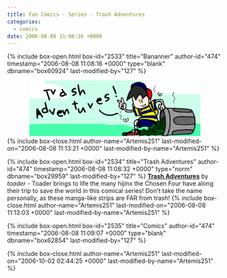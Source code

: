 ```yaml
---
title: Fan Comics - Series - Trash Adventures
categories:
  - comics
date: 2006-08-08 11:08:16 +0000
---
```

{% include box-open.html box-id="2533" title="Bananner" author-id="474" timestamp="2006-08-08 11:08:16 +0000" type="blank" dbname="box60924" last-modified-by="127" %}
<center>
<img src="/comics/series/trashadvent/ta banner.png" />
</center>
{% include box-close.html author-name="Artemis251" last-modified-on="2006-08-08 11:13:21 +0000" last-modified-by-name="Artemis251" %}

{% include box-open.html box-id="2534" title="Trash Adventures" author-id="474" timestamp="2006-08-08 11:08:32 +0000" type="norm" dbname="box29959" last-modified-by="127" %}
<b><u>Trash Adventures</u></b> by <i>toader</i> -  Toader brings to life the many hijinx the Chosen Four have along their trip to save the world in this comical series!  Don't take the name personally, as these manga-like strips are FAR from trash!
{% include box-close.html author-name="Artemis251" last-modified-on="2006-08-08 11:13:03 +0000" last-modified-by-name="Artemis251" %}

{% include box-open.html box-id="2535" title="Comics" author-id="474" timestamp="2006-08-08 11:09:07 +0000" type="blank" dbname="box62854" last-modified-by="127" %}
<center><navigator search="`Content` LIKE 'Trash Adventures%'" display="no" quantity="50" section="description" /><displaytor mode="list" /></center>
{% include box-close.html author-name="Artemis251" last-modified-on="2006-10-02 02:44:25 +0000" last-modified-by-name="Artemis251" %}
